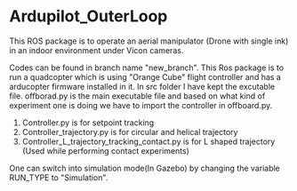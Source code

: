 # Ardupilot_OuterLoop
This ROS package is to operate an aerial manipulator (Drone with single ink) in an indoor environment under Vicon cameras.

Codes can be found in branch name "new_branch".
This Ros package is to run a quadcopter which is using "Orange Cube" flight controller and has a arducopter firmware installed in it.
In src folder I have kept the excutable file.
offborad.py is the main executable file and based on what kind of experiment one is doing we have to import the controller in offboard.py.
1. Controller.py is for setpoint tracking
2. Controller_trajectory.py is for circular and helical trajectory
3. Controller_L_trajectory_tracking_contact.py is for L shaped trajectory (Used while performing contact experiments)

One can switch into simulation mode(In Gazebo) by changing the variable RUN_TYPE to "Simulation".
